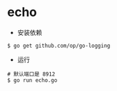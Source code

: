 # echo

- 安装依赖

```
$ go get github.com/op/go-logging
``` 

- 运行

```
# 默认端口是 8912
$ go run echo.go
```
